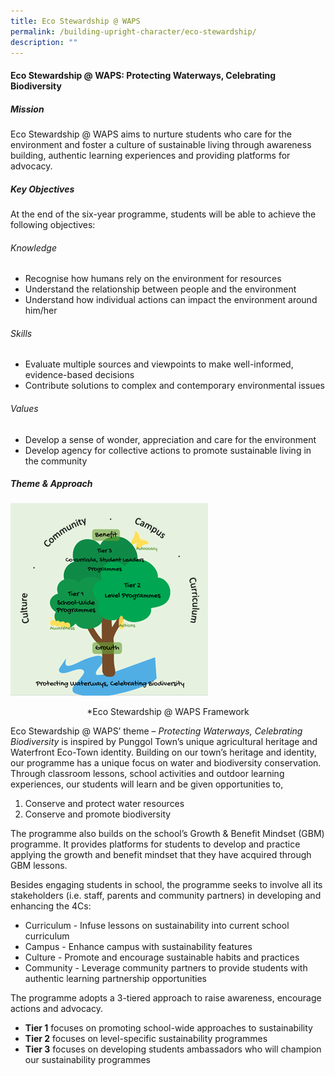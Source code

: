 ```yaml
---
title: Eco Stewardship @ WAPS
permalink: /building-upright-character/eco-stewardship/
description: ""
---
```

#### Eco Stewardship @ WAPS: Protecting Waterways, Celebrating Biodiversity

##### Mission
Eco Stewardship @ WAPS aims to nurture students who care for the environment and foster a culture of sustainable living through awareness building, authentic learning experiences and providing platforms for advocacy.

##### Key Objectives
At the end of the six-year programme, students will be able to achieve the following objectives:

###### Knowledge
*	Recognise how humans rely on the environment for resources
*	Understand the relationship between people and the environment
*	Understand how individual actions can impact the environment around him/her

###### Skills
*	Evaluate multiple sources and viewpoints to make well-informed, evidence-based decisions
*	Contribute solutions to complex and contemporary environmental issues

###### Values
*	Develop a sense of wonder, appreciation and care for the environment
*	Develop agency for collective actions to promote sustainable living in the community

##### Theme & Approach
		
![](/images/ECO/EcoStewardship.png)<center>*Eco Stewardship @ WAPS Framework</center>

Eco Stewardship @ WAPS’ theme – *Protecting Waterways, Celebrating Biodiversity* is inspired by Punggol Town’s unique agricultural heritage and Waterfront Eco-Town identity. Building on our town’s heritage and identity, our programme has a unique focus on water and biodiversity conservation. Through classroom lessons, school activities and outdoor learning experiences, our students will learn and be given opportunities to, 

1.	Conserve and protect water resources
2.	Conserve and promote biodiversity

The programme also builds on the school’s Growth & Benefit Mindset (GBM) programme. It provides platforms for students to develop and practice applying the growth and benefit mindset that they have acquired through GBM lessons. 

Besides engaging students in school, the programme seeks to involve all its stakeholders (i.e. staff, parents and community partners) in developing and enhancing the 4Cs:

*	Curriculum 	- Infuse lessons on sustainability into current school curriculum   
*	Campus  	- Enhance campus with sustainability features 
*	Culture 	- Promote and encourage sustainable habits and practices
*	Community 	- Leverage community partners to provide students with authentic learning partnership opportunities

The programme adopts a 3-tiered approach to raise awareness, encourage actions and advocacy. 
*	**Tier 1** focuses on promoting school-wide approaches to sustainability
*	**Tier 2** focuses on level-specific sustainability programmes
*	**Tier 3** focuses on developing students ambassadors who will champion our sustainability programmes